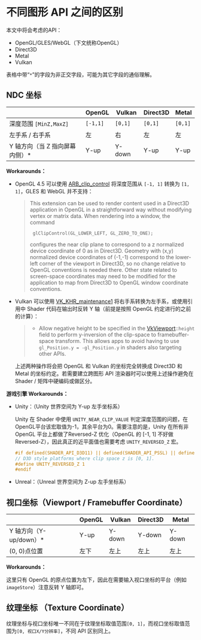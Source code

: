 # 不同图形 API 之间的区别

本文中将会考虑的API：

* OpenGL/GLES/WebGL（下文统称OpenGL）
* Direct3D
* Metal
* Vulkan

表格中带“`*`”的字段为非正交字段，可能为其它字段的通俗理解。



## NDC 坐标

|                                | OpenGL   | Vulkan  | Direct3D | Metal   |
| ------------------------------ | -------- | ------- | -------- | ------- |
| 深度范围 `[MinZ,MaxZ]`         | `[-1,1]` | `[0,1]` | `[0,1]`  | `[0,1]` |
| 左手系 / 右手系                | 左       | 右      | 左       | 左      |
| Y 轴方向（当 Z 指向屏幕内侧）* | Y-up     | Y-down  | Y-up     | Y-up    |

**Workarounds：**

* OpenGL 4.5 可以使用 [ARB_clip_control](https://www.khronos.org/registry/OpenGL/extensions/ARB/ARB_clip_control.txt) 将深度范围从 `[-1, 1]` 转换为 `[1, 1]`，GLES 和 WebGL 并不支持：

  > This extension can be used to render content used in a Direct3D
  >   application in OpenGL in a straightforward way without modifying vertex or
  >     matrix data.  When rendering into a window, the command
  >    
  >      glClipControl(GL_LOWER_LEFT, GL_ZERO_TO_ONE);
  >    
  >  configures the near clip plane to correspond to a z normalized device
  >     coordinate of 0 as in Direct3D.  Geometry with (x,y) normalized device
  >     coordinates of (-1,-1) correspond to the lower-left corner of the viewport
  >     in Direct3D, so no change relative to OpenGL conventions is needed there.
  >     Other state related to screen-space coordinates may need to be modified
  >     for the application to map from Direct3D to OpenGL window coordinate
  >     conventions.
  
* Vulkan 可以使用 [VK_KHR_maintenance1](https://www.khronos.org/registry/vulkan/specs/1.1-extensions/html/vkspec.html#VK_KHR_maintenance1) 将右手系转换为左手系，或使用引用中 Shader 代码在输出时反转 Y 轴（前提是按照 OpenGL 约定进行的之前的计算）：

  > - Allow negative height to be specified in the [VkViewport](https://www.khronos.org/registry/vulkan/specs/1.1-extensions/html/vkspec.html#VkViewport)::`height` field to perform y-inversion of the clip-space to framebuffer-space transform. This allows apps to avoid having to use `gl_Position.y = -gl_Position.y` in shaders also targeting other APIs.
  
  上述两种操作将会把 OpenGL 和 Vulkan 的坐标完全转换成 Direct3D 和 Metal 的坐标约定。若需要建立跨图形 API 渲染器时可以使用上述操作避免在 Shader / 矩阵中硬编码或做区分。

**游戏引擎 Workarounds：**

* Unity：（Unity 世界空间为 Y-up 左手坐标系）

  Unity 在 Shader 中使用 `UNITY_NEAR_CLIP_VALUE` 判定深度范围的问题，在OpenGL平台该宏取值为-1，其余平台为0。需要注意的是，Unity 在所有非 OpenGL 平台上都做了Reversed-Z 优化（OpenGL 的 [-1, 1] 不好做 Reversed-Z），因此真正的近平面值也需要考虑 `UNITY_REVERSED_Z` 宏。

  ```glsl
  #if defined(SHADER_API_D3D11) || defined(SHADER_API_PSSL) || defined(SHADER_API_XBOXONE) || defined(SHADER_API_METAL) || defined(SHADER_API_VULKAN) || defined(SHADER_API_SWITCH)
  // D3D style platforms where clip space z is [0, 1].
  #define UNITY_REVERSED_Z 1
  #endif
  ```

* Unreal：（Unreal 世界空间为 Z-up 左手坐标系）

  

## 视口坐标（Viewport / Framebuffer Coordinate）

|                        | OpenGL | Vulkan | Direct3D | Metal  |
| ---------------------- | ------ | ------ | -------- | ------ |
| Y 轴方向（Y-up/down）* | Y-up   | Y-down | Y-down   | Y-down |
| (0, 0)点位置           | 左下   | 左上   | 左上     | 左上   |

**Workarounds：**

这里只有 OpenGL 的原点位置为左下，因此在需要输入视口坐标的平台（例如 `imageStore`）注意反转 Y 轴即可。



## 纹理坐标 （Texture Coordinate）

纹理坐标与视口坐标唯一不同在于纹理坐标取值范围`[0, 1]`，而视口坐标取值范围为`[0, 视口X/Y分辨率]`，不同 API 区别同上。

